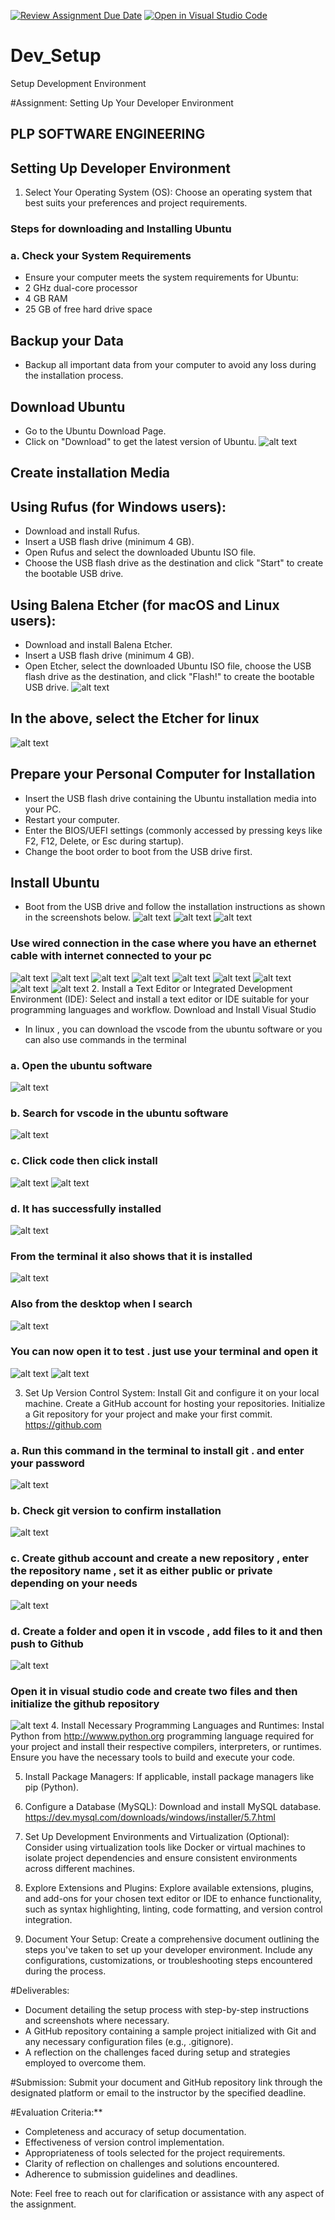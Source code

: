 [![Review Assignment Due Date](https://classroom.github.com/assets/deadline-readme-button-22041afd0340ce965d47ae6ef1cefeee28c7c493a6346c4f15d667ab976d596c.svg)](https://classroom.github.com/a/vbnbTt5m)
[![Open in Visual Studio Code](https://classroom.github.com/assets/open-in-vscode-2e0aaae1b6195c2367325f4f02e2d04e9abb55f0b24a779b69b11b9e10269abc.svg)](https://classroom.github.com/online_ide?assignment_repo_id=15276278&assignment_repo_type=AssignmentRepo)
# Dev_Setup
Setup Development Environment

#Assignment: Setting Up Your Developer Environment

## PLP SOFTWARE ENGINEERING 
## Setting Up Developer Environment
1. Select Your Operating System (OS): Choose an operating system that best suits your preferences and project requirements. 
### Steps for downloading and Installing Ubuntu
### a. Check your System Requirements
- Ensure your computer meets the system requirements for Ubuntu:
- 2 GHz dual-core processor
- 4 GB RAM
- 25 GB of free hard drive space
## Backup your Data
- Backup all important data from your computer to avoid any loss during the installation process.
## Download Ubuntu
- Go to the Ubuntu Download Page.
- Click on "Download" to get the latest version of Ubuntu.
![alt text](image.png)
## Create installation Media
## Using Rufus (for Windows users):
- Download and install Rufus.
- Insert a USB flash drive (minimum 4 GB).
- Open Rufus and select the downloaded Ubuntu ISO file.
- Choose the USB flash drive as the destination and click "Start" to create the bootable USB drive.
## Using Balena Etcher (for macOS and Linux users):
- Download and install Balena Etcher.
- Insert a USB flash drive (minimum 4 GB).
- Open Etcher, select the downloaded Ubuntu ISO file, choose the USB flash drive as the destination, and click "Flash!" to create the bootable USB drive.
![alt text](image-1.png)
## In the above, select the Etcher for  linux
![alt text](image-2.png)
## Prepare your Personal Computer for Installation
- Insert the USB flash drive containing the Ubuntu installation media into your PC.
- Restart your computer.
- Enter the BIOS/UEFI settings (commonly accessed by pressing keys like F2, F12, Delete, or Esc during startup).
- Change the boot order to boot from the USB drive first.
## Install Ubuntu
- Boot from the USB drive and follow the installation instructions as shown in the screenshots below.
![alt text](image-3.png)
![alt text](image-4.png)
![alt text](image-5.png)
### Use wired connection in the case where you have an ethernet cable with internet connected to your pc
![alt text](image-6.png)
![alt text](image-7.png)
![alt text](image-8.png)
![alt text](image-9.png)
![alt text](image-10.png)
![alt text](image-11.png)
![alt text](image-12.png)
![alt text](image-13.png)
![alt text](image-14.png)
2. Install a Text Editor or Integrated Development Environment (IDE):
   Select and install a text editor or IDE suitable for your programming languages and workflow. Download and Install Visual Studio
   - In linux , you can download the vscode from the ubuntu software   or you can also use commands in the terminal

###  a. Open the ubuntu software
![alt text](image-15.png)
### b. Search for vscode in the ubuntu software 
![alt text](image-16.png)
### c. Click code then click install 
![alt text](image-17.png)
![alt text](image-18.png)
### d. It has successfully installed 
![alt text](image-19.png)
###  From the terminal it also shows that it is installed 
![alt text](image-20.png)
### Also from the desktop when I search 
![alt text](image-21.png)
### You can now open it to test . just use your terminal and open it
![alt text](image-22.png) 
![alt text](image-23.png)


3. Set Up Version Control System:
   Install Git and configure it on your local machine. Create a GitHub account for hosting your repositories. Initialize a Git repository for your project and make your first commit. https://github.com
  ### a.  Run this command in the terminal to install git . and enter your password 
![alt text](image-24.png)
### b.  Check git version to confirm installation
![alt text](image-25.png)
### c. Create github account and create a new repository , enter the repository name , set it as either public or private depending on your needs
![alt text](image-26.png)

### d. Create a folder and open it in vscode , add files to it and then push to Github
![alt text](image-27.png)
### Open it in visual studio code and create two files and then initialize the github repository
![alt text](image-28.png)
4. Install Necessary Programming Languages and Runtimes:
  Instal Python from http://wwww.python.org programming language required for your project and install their respective compilers, interpreters, or runtimes. Ensure you have the necessary tools to build and execute your code.

5. Install Package Managers:
   If applicable, install package managers like pip (Python).

6. Configure a Database (MySQL):
   Download and install MySQL database. https://dev.mysql.com/downloads/windows/installer/5.7.html

7. Set Up Development Environments and Virtualization (Optional):
   Consider using virtualization tools like Docker or virtual machines to isolate project dependencies and ensure consistent environments across different machines.

8. Explore Extensions and Plugins:
   Explore available extensions, plugins, and add-ons for your chosen text editor or IDE to enhance functionality, such as syntax highlighting, linting, code formatting, and version control integration.

9. Document Your Setup:
    Create a comprehensive document outlining the steps you've taken to set up your developer environment. Include any configurations, customizations, or troubleshooting steps encountered during the process. 

#Deliverables:
- Document detailing the setup process with step-by-step instructions and screenshots where necessary.
- A GitHub repository containing a sample project initialized with Git and any necessary configuration files (e.g., .gitignore).
- A reflection on the challenges faced during setup and strategies employed to overcome them.

#Submission:
Submit your document and GitHub repository link through the designated platform or email to the instructor by the specified deadline.

#Evaluation Criteria:**
- Completeness and accuracy of setup documentation.
- Effectiveness of version control implementation.
- Appropriateness of tools selected for the project requirements.
- Clarity of reflection on challenges and solutions encountered.
- Adherence to submission guidelines and deadlines.

Note: Feel free to reach out for clarification or assistance with any aspect of the assignment.
